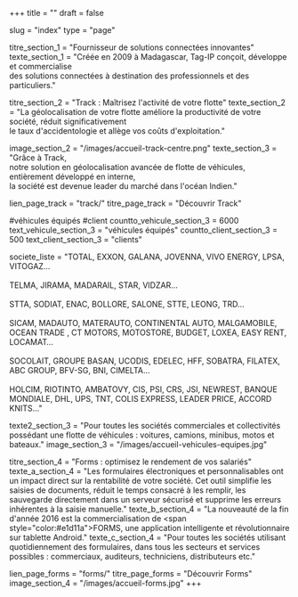 +++
title = ""
draft = false

slug = "index"
type = "page"

titre_section_1 = "Fournisseur de solutions connectées innovantes"
texte_section_1 = "Créée en 2009 à Madagascar, Tag-IP conçoit, développe et commercialise <br/> des solutions connectées à destination des professionnels et des particuliers."

titre_section_2 = "Track : Maîtrisez l'activité de votre flotte"
texte_section_2 = "La géolocalisation de votre flotte améliore la productivité de votre société, réduit significativement <br />le taux d&#039;accidentologie et allège vos coûts d&#039;exploitation."

image_section_2 = "/images/accueil-track-centre.png"
texte_section_3 = "Grâce à Track, <br />notre solution en géolocalisation avancée de flotte de véhicules, entièrement développé en interne, <br />la société est devenue leader du marché dans l&#039;océan Indien."

lien_page_track = "track/"
titre_page_track = "Découvrir Track"

#véhicules équipés
#client
countto_vehicule_section_3 = 6000
text_vehicule_section_3 = "véhicules équipés"
countto_client_section_3 = 500
text_client_section_3 = "clients"

societe_liste = "TOTAL, EXXON, GALANA, JOVENNA, VIVO ENERGY, LPSA, VITOGAZ…<br /><br />TELMA, JIRAMA, MADARAIL, STAR, VIDZAR…<br /><br /> STTA, SODIAT, ENAC, BOLLORE, SALONE, STTE, LEONG, TRD…<br /> <br />SICAM, MADAUTO, MATERAUTO,  CONTINENTAL AUTO, MALGAMOBILE, OCEAN TRADE , CT MOTORS, MOTOSTORE, BUDGET,  LOXEA, EASY RENT, LOCAMAT…<br /><br />SOCOLAIT, GROUPE BASAN, UCODIS, EDELEC, HFF, SOBATRA, FILATEX, ABC GROUP, BFV-SG, BNI, CIMELTA…<br /> <br />HOLCIM, RIOTINTO, AMBATOVY, CIS, PSI, CRS, JSI, NEWREST, BANQUE MONDIALE, DHL, UPS,  TNT, COLIS EXPRESS, LEADER PRICE, ACCORD KNITS…"

texte2_section_3 = "Pour toutes les sociétés commerciales et collectivités possédant une flotte de véhicules : voitures, camions, minibus, motos et bateaux."
image_section_3 = "/images/accueil-vehicules-equipes.jpg"

titre_section_4 = "Forms : optimisez le rendement de vos salariés"
texte_a_section_4 = "Les formulaires électroniques et personnalisables ont un impact direct sur la rentabilité de votre société. Cet outil simplifie les saisies de documents, réduit le temps consacré à les remplir, les sauvegarde directement dans un serveur sécurisé et supprime les erreurs inhérentes à la saisie manuelle."
texte_b_section_4 = "La nouveauté de la fin d'année 2016 est la commercialisation de <span style=\"color:#e1d11a\">FORMS</span>, une application intelligente et révolutionnaire sur tablette Android."
texte_c_section_4 = "Pour toutes les sociétés utilisant quotidiennement des formulaires, dans tous les secteurs et services possibles : commerciaux, auditeurs, techniciens, distributeurs etc."

lien_page_forms = "forms/"
titre_page_forms = "Découvrir Forms"
image_section_4 = "/images/accueil-forms.jpg"
+++
